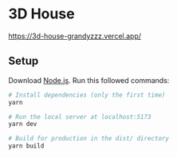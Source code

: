 # 3D House
https://3d-house-grandyzzz.vercel.app/

## Setup
Download [Node.js](https://nodejs.org/en/download/).
Run this followed commands:

``` bash
# Install dependencies (only the first time)
yarn

# Run the local server at localhost:5173
yarn dev

# Build for production in the dist/ directory
yarn build
```
